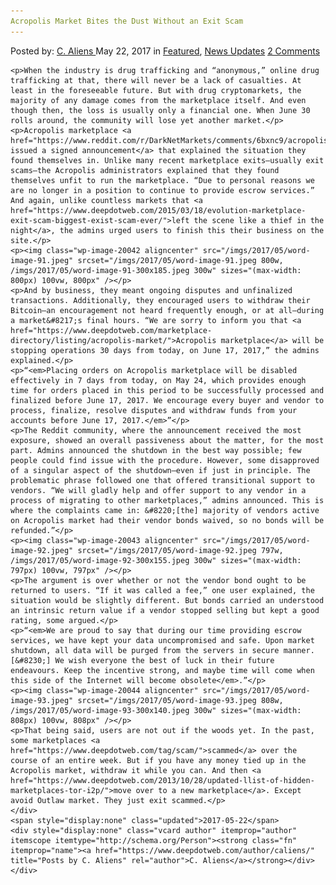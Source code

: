 ```yaml
---
Acropolis Market Bites the Dust Without an Exit Scam
---
```

<article class="post-listing post-20040 post type-post status-publish format-standard has-post-thumbnail hentry 
    <div class="post-inner">
        <span>Posted by: <a href="https://www.deepdotweb.com/author/caliens/" title="">C. Aliens </a></span>
    <span>May 22, 2017</span>
    <span>in <a href="https://www.deepdotweb.com/category/deepdot-news/" rel="category tag">Featured</a>, <a href="https://www.deepdotweb.com/category/news-updates/" rel="category tag">News Updates</a></span>
    <span><a href="https://www.deepdotweb.com/2017/05/22/acropolismarketshutdown/#comments">2 Comments</a></span>
    </p>
    <div class="clear"></div>
    
    <p>When the industry is drug trafficking and “anonymous,” online drug trafficking at that, there will never be a lack of casualties. At least in the foreseeable future. But with drug cryptomarkets, the majority of any damage comes from the marketplace itself. And even though then, the loss is usually only a financial one. When June 30 rolls around, the community will lose yet another market.</p>
    <p>Acropolis marketplace <a href="https://www.reddit.com/r/DarkNetMarkets/comments/6bxnc9/acropolis_market_shutdown_notice/">admins issued a signed announcement</a> that explained the situation they found themselves in. Unlike many recent marketplace exits—usually exit scams—the Acropolis administrators explained that they found themselves unfit to run the marketplace. “Due to personal reasons we are no longer in a position to continue to provide escrow services.” And again, unlike countless markets that <a href="https://www.deepdotweb.com/2015/03/18/evolution-marketplace-exit-scam-biggest-exist-scam-ever/">left the scene like a thief in the night</a>, the admins urged users to finish this their business on the site.</p>
    <p><img class="wp-image-20042 aligncenter" src="/imgs/2017/05/word-image-91.jpeg" srcset="/imgs/2017/05/word-image-91.jpeg 800w, /imgs/2017/05/word-image-91-300x185.jpeg 300w" sizes="(max-width: 800px) 100vw, 800px" /></p>
    <p>And by business, they meant ongoing disputes and unfinalized transactions. Additionally, they encouraged users to withdraw their Bitcoin—an encouragement not heard frequently enough, or at all—during a market&#8217;s final hours. “We are sorry to inform you that <a href="https://www.deepdotweb.com/marketplace-directory/listing/acropolis-market/">Acropolis marketplace</a> will be stopping operations 30 days from today, on June 17, 2017,” the admins explained.</p>
    <p>“<em>Placing orders on Acropolis marketplace will be disabled effectively in 7 days from today, on May 24, which provides enough time for orders placed in this period to be successfully processed and finalized before June 17, 2017. We encourage every buyer and vendor to process, finalize, resolve disputes and withdraw funds from your accounts before June 17, 2017.</em>”</p>
    <p>The Reddit community, where the announcement received the most exposure, showed an overall passiveness about the matter, for the most part. Admins announced the shutdown in the best way possible; few people could find issue with the procedure. However, some disapproved of a singular aspect of the shutdown—even if just in principle. The problematic phrase followed one that offered transitional support to vendors. “We will gladly help and offer support to any vendor in a process of migrating to other marketplaces,” admins announced. This is where the complaints came in: &#8220;[the] majority of vendors active on Acropolis market had their vendor bonds waived, so no bonds will be refunded.”</p>
    <p><img class="wp-image-20043 aligncenter" src="/imgs/2017/05/word-image-92.jpeg" srcset="/imgs/2017/05/word-image-92.jpeg 797w, /imgs/2017/05/word-image-92-300x155.jpeg 300w" sizes="(max-width: 797px) 100vw, 797px" /></p>
    <p>The argument is over whether or not the vendor bond ought to be returned to users. “If it was called a fee,” one user explained, the situation would be slightly different. But bonds carried an understood an intrinsic return value if a vendor stopped selling but kept a good rating, some argued.</p>
    <p>“<em>We are proud to say that during our time providing escrow services, we have kept your data uncompromised and safe. Upon market shutdown, all data will be purged from the servers in secure manner. [&#8230;] We wish everyone the best of luck in their future endeavours. Keep the incentive strong, and maybe time will come when this side of the Internet will become obsolete</em>.”</p>
    <p><img class="wp-image-20044 aligncenter" src="/imgs/2017/05/word-image-93.jpeg" srcset="/imgs/2017/05/word-image-93.jpeg 808w, /imgs/2017/05/word-image-93-300x140.jpeg 300w" sizes="(max-width: 808px) 100vw, 808px" /></p>
    <p>That being said, users are not out if the woods yet. In the past, some marketplaces <a href="https://www.deepdotweb.com/tag/scam/">scammed</a> over the course of an entire week. But if you have any money tied up in the Acropolis market, withdraw it while you can. And then <a href="https://www.deepdotweb.com/2013/10/28/updated-llist-of-hidden-marketplaces-tor-i2p/">move over to a new marketplace</a>. Except avoid Outlaw market. They just exit scammed.</p>
    </div>
    <span style="display:none" class="updated">2017-05-22</span>
    <div style="display:none" class="vcard author" itemprop="author" itemscope itemtype="http://schema.org/Person"><strong class="fn" itemprop="name"><a href="https://www.deepdotweb.com/author/caliens/" title="Posts by C. Aliens" rel="author">C. Aliens</a></strong></div>
    </div>
</article>

